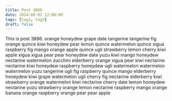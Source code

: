 ```yaml
---
title: Post 3886
date: 2024-09-01 12:00:00
tags: [tag1, tag2]
draft: false
---
```

This is post 3886.
orange
honeydew
grape
date
tangerine
tangerine
fig
orange
quince
kiwi
honeydew
pear
lemon
quince
watermelon
quince
xigua
raspberry
fig
mango
orange
apple
quince
ugli
strawberry
lemon
cherry
kiwi
apple
xigua
xigua
pear
pear
honeydew
date
yuzu
kiwi
mango
honeydew
nectarine
watermelon
zucchini
elderberry
orange
xigua
pear
kiwi
nectarine
nectarine
kiwi
honeydew
raspberry
honeydew
ugli
watermelon
watermelon
watermelon
yuzu
tangerine
ugli
fig
raspberry
quince
mango
elderberry
honeydew
kiwi
grape
watermelon
ugli
cherry
fig
nectarine
elderberry
kiwi
strawberry
orange
watermelon
kiwi
nectarine
cherry
date
lemon
honeydew
nectarine
yuzu
strawberry
orange
lemon
nectarine
raspberry
mango
orange
banana
orange
raspberry
orange
pear
pear
apple
